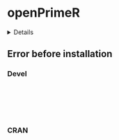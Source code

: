 # openPrimeR

<details>

* Version: NA
* GitHub: NA
* Source code: https://github.com/cran/openPrimeR
* Number of recursive dependencies: 172

Run `revdepcheck::cloud_details(, "openPrimeR")` for more info

</details>

## Error before installation

### Devel

```






```
### CRAN

```






```
